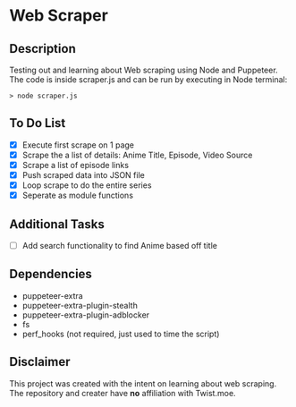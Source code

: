 # Web Scraper

## Description
 Testing out and learning about Web scraping using Node and Puppeteer. 
 The code is inside scraper.js and can be run by executing in Node terminal: 
 
```node terminal
> node scraper.js
```

## To Do List
- [X] Execute first scrape on 1 page
- [X] Scrape the a list of details: Anime Title, Episode, Video Source
- [X] Scrape a list of episode links
- [X] Push scraped data into JSON file
- [X] Loop scrape to do the entire series
- [X] Seperate as module functions

## Additional Tasks
- [ ] Add search functionality to find Anime based off title

## Dependencies
- puppeteer-extra
- puppeteer-extra-plugin-stealth
- puppeteer-extra-plugin-adblocker
- fs
- perf_hooks (not required, just used to time the script)

## Disclaimer
This project was created with the intent on learning about web scraping. The repository and creater have **no** affiliation with Twist.moe.
